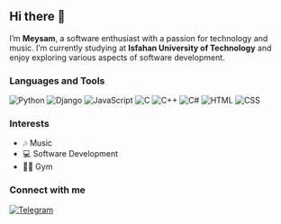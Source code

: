 ## Hi there 👋

I’m **Meysam**, a software enthusiast with a passion for technology and music. I’m currently studying at **Isfahan University of Technology** and enjoy exploring various aspects of software development.

### Languages and Tools

![Python](https://img.shields.io/badge/-Python-3776AB?logo=python&logoColor=white)
![Django](https://img.shields.io/badge/-Django-092E20?logo=django&logoColor=white)
![JavaScript](https://img.shields.io/badge/-JavaScript-F7DF1E?logo=javascript&logoColor=black)
![C](https://img.shields.io/badge/-C-A8B9CC?logo=c&logoColor=white)
![C++](https://img.shields.io/badge/-C++-00599C?logo=cplusplus&logoColor=white)
![C#](https://img.shields.io/badge/-C%23-239120?logo=csharp&logoColor=white)
![HTML](https://img.shields.io/badge/-HTML5-E34F26?logo=html5&logoColor=white)
![CSS](https://img.shields.io/badge/-CSS3-1572B6?logo=css3&logoColor=white)

### Interests
- 🎶 Music
- 💻 Software Development
- 🏋️‍♂️ Gym

### Connect with me
[![Telegram](https://img.shields.io/badge/Telegram-2CA5E0?logo=telegram&logoColor=white)](https://t.me/meisampw1384)




